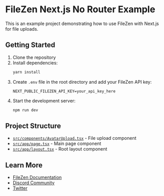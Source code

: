 # FileZen Next.js No Router Example

This is an example project demonstrating how to use FileZen with Next.js for file uploads.

## Getting Started

1. Clone the repository
2. Install dependencies:
   ```bash
   yarn install
   ```
3. Create `.env` file in the root directory and add your FileZen API key:
   ```
   NEXT_PUBLIC_FILEZEN_API_KEY=your_api_key_here
   ```
4. Start the development server:
   ```bash
   npm run dev
   ```

## Project Structure

- [`src/components/AvatarUpload.tsx`](./src/components/AvatarUpload.tsx) - File upload component
- [`src/app/page.tsx`](./src/app/page.tsx) - Main page component
- [`src/app/layout.tsx`](./src/app/layout.tsx) - Root layout component

## Learn More

- [FileZen Documentation](https://docs.filezen.dev)
- [Discord Community](https://discord.gg/temp-link)
- [Twitter](https://twitter.com/temp-link)
